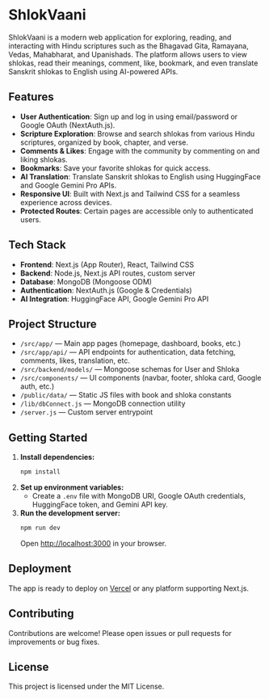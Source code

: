 
# ShlokVaani

ShlokVaani is a modern web application for exploring, reading, and interacting with Hindu scriptures such as the Bhagavad Gita, Ramayana, Vedas, Mahabharat, and Upanishads. The platform allows users to view shlokas, read their meanings, comment, like, bookmark, and even translate Sanskrit shlokas to English using AI-powered APIs.

## Features

- **User Authentication**: Sign up and log in using email/password or Google OAuth (NextAuth.js).
- **Scripture Exploration**: Browse and search shlokas from various Hindu scriptures, organized by book, chapter, and verse.
- **Comments & Likes**: Engage with the community by commenting on and liking shlokas.
- **Bookmarks**: Save your favorite shlokas for quick access.
- **AI Translation**: Translate Sanskrit shlokas to English using HuggingFace and Google Gemini Pro APIs.
- **Responsive UI**: Built with Next.js and Tailwind CSS for a seamless experience across devices.
- **Protected Routes**: Certain pages are accessible only to authenticated users.

## Tech Stack

- **Frontend**: Next.js (App Router), React, Tailwind CSS
- **Backend**: Node.js, Next.js API routes, custom server
- **Database**: MongoDB (Mongoose ODM)
- **Authentication**: NextAuth.js (Google & Credentials)
- **AI Integration**: HuggingFace API, Google Gemini Pro API

## Project Structure

- `/src/app/` — Main app pages (homepage, dashboard, books, etc.)
- `/src/app/api/` — API endpoints for authentication, data fetching, comments, likes, translation, etc.
- `/src/backend/models/` — Mongoose schemas for User and Shloka
- `/src/components/` — UI components (navbar, footer, shloka card, Google auth, etc.)
- `/public/data/` — Static JS files with book and shloka constants
- `/lib/dbConnect.js` — MongoDB connection utility
- `/server.js` — Custom server entrypoint

## Getting Started

1. **Install dependencies:**
	```bash
	npm install
	```
2. **Set up environment variables:**
	- Create a `.env` file with MongoDB URI, Google OAuth credentials, HuggingFace token, and Gemini API key.
3. **Run the development server:**
	```bash
	npm run dev
	```
	Open [http://localhost:3000](http://localhost:3000) in your browser.

## Deployment

The app is ready to deploy on [Vercel](https://vercel.com/) or any platform supporting Next.js.

## Contributing

Contributions are welcome! Please open issues or pull requests for improvements or bug fixes.

## License

This project is licensed under the MIT License.
